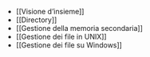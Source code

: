 - [[Visione d’insieme]]
- [[Directory]]
- [[Gestione della memoria secondaria]]
- [[Gestione dei file in UNIX]]
- [[Gestione dei file su Windows]]